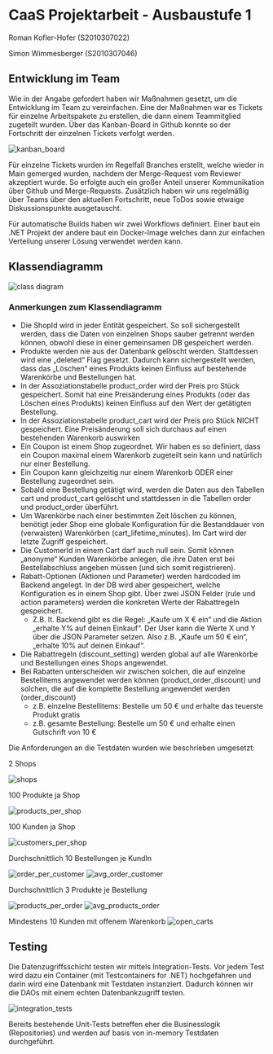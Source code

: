 ﻿# CaaS Projektarbeit - Ausbaustufe 1

Roman Kofler-Hofer (S2010307022)

Simon Wimmesberger (S2010307046)

<div style="page-break-after: always;"></div>

## Entwicklung im Team
Wie in der Angabe gefordert haben wir Maßnahmen gesetzt, um die Entwicklung im Team zu vereinfachen. Eine der Maßnahmen war es Tickets für einzelne Arbeitspakete zu erstellen, die dann einem Teammitglied zugeteilt wurden. Über das Kanban-Board in Github konnte so der Fortschritt der einzelnen Tickets verfolgt werden. 

![kanban_board](./assets/backlog.png)

Für einzelne Tickets wurden im Regelfall Branches erstellt, welche wieder in Main gemerged wurden, nachdem der Merge-Request vom Reviewer akzeptiert wurde. So erfolgte auch ein großer Anteil unserer Kommunikation über Github und Merge-Requests. Zusätzlich haben wir uns regelmäßig über Teams über den aktuellen Fortschritt, neue ToDos sowie etwaige Diskussionspunkte ausgetauscht. 

Für automatische Builds haben wir zwei Workflows definiert. Einer baut ein .NET Projekt der andere baut ein Docker-Image welches dann zur einfachen Verteilung unserer Lösung verwendet werden kann.

<div style="page-break-after: always;"></div>

## Klassendiagramm

![class diagram](./assets/CaaS%20ER%20diagram.png)

### Anmerkungen zum Klassendiagramm

* Die ShopId wird in jeder Entität gespeichert. So soll sichergestellt werden, dass die Daten von einzelnen Shops sauber getrennt werden können, obwohl diese in einer gemeinsamen DB gespeichert werden.
* Produkte werden nie aus der Datenbank gelöscht werden. Stattdessen wird eine „deleted“ Flag gesetzt. Dadurch kann sichergestellt werden, dass das „Löschen“ eines Produkts keinen Einfluss auf bestehende Warenkörbe und Bestellungen hat.
* In der Assoziationstabelle product_order wird der Preis pro Stück gespeichert. Somit hat eine Preisänderung eines Produkts (oder das Löschen eines Produkts) keinen Einfluss auf den Wert der getätigten Bestellung.
* In der Assoziationstabelle product_cart wird der Preis pro Stück NICHT gespeichert. Eine Preisänderung soll sich durchaus auf einen bestehenden Warenkorb auswirken
* Ein Coupon ist einem Shop zugeordnet. Wir haben es so definiert, dass ein Coupon maximal einem Warenkorb zugeteilt sein kann und natürlich nur einer Bestellung.
* Ein Coupon kann gleichzeitig nur einem Warenkorb ODER einer Bestellung zugeordnet sein.
* Sobald eine Bestellung getätigt wird, werden die Daten aus den Tabellen cart und product_cart gelöscht und stattdessen in die Tabellen order und product_order überführt.
* Um Warenkörbe nach einer bestimmten Zeit löschen zu können, benötigt jeder Shop eine globale Konfiguration für die Bestanddauer von (verwaisten) Warenkörben (cart_lifetime_minutes). Im Cart wird der letzte Zugriff gespeichert.
* Die CustomerId in einem Cart darf auch null sein. Somit können „anonyme“ Kunden Warenkörbe anlegen, die ihre Daten erst bei Bestellabschluss angeben müssen (und sich somit registrieren).
* Rabatt-Optionen (Aktionen und Parameter) werden hardcoded im Backend angelegt. In der DB wird aber gespeichert, welche Konfiguration es in einem Shop gibt. Über zwei JSON Felder (rule und action parameters) werden die konkreten Werte der Rabattregeln gespeichert.
  * Z.B. lt. Backend gibt es die Regel: „Kaufe um X € ein“ und die Aktion „erhalte Y% auf deinen Einkauf“. Der User kann die Werte X und Y über die JSON Parameter setzen. Also z.B. „Kaufe um 50 € ein“, „erhalte 10% auf deinen Einkauf“.
* Die Rabattregeln (discount_setting) werden global auf alle Warenkörbe und Bestellungen eines Shops angewendet.
* Bei Rabatten unterscheiden wir zwischen solchen, die auf einzelne Bestellitems angewendet werden können (product_order_discount) und solchen, die auf die komplette Bestellung angewendet werden (order_discount)
  * z.B. einzelne Bestellitems: Bestelle um 50 € und erhalte das teuerste Produkt gratis
  * z.B. gesamte Bestellung: Bestelle um 50 € und erhalte einen Gutschrift von 10 €

Die Anforderungen an die Testdaten wurden wie beschrieben umgesetzt:

2 Shops

![shops](./assets/Shops.png)

100 Produkte ja Shop

![products_per_shop](./assets/products_per_shop.png)

100 Kunden ja Shop

![customers_per_shop](./assets/customers_per_shop.png)

Durchschnittlich 10 Bestellungen je KundIn

![order_per_customer](./assets/order_per_customer.png)
![avg_order_customer](./assets/avg_orders_per_customer.png)

Durchschnittlich 3 Produkte je Bestellung

![products_per_order](./assets/products_per_order.png)
![avg_products_order](./assets/avg_products_per_order.png)

Mindestens 10 Kunden mit offenem Warenkorb
![open_carts](./assets/customers_with_open_carts.png)

<div style="page-break-after: always;"></div>

## Testing

Die Datenzugriffsschicht testen wir mittels Integration-Tests. Vor jedem Test wird dazu ein Container (mit Testcontainers for .NET) hochgefahren und darin wird eine Datenbank mit Testdaten instanziert. Dadurch können wir die DAOs mit einem echten Datenbankzugriff testen.

![integration_tests](./assets/integration_tests_dal.png)

Bereits bestehende Unit-Tests betreffen eher die Businesslogik (Repositories) und werden auf basis von in-memory Testdaten durchgeführt.

